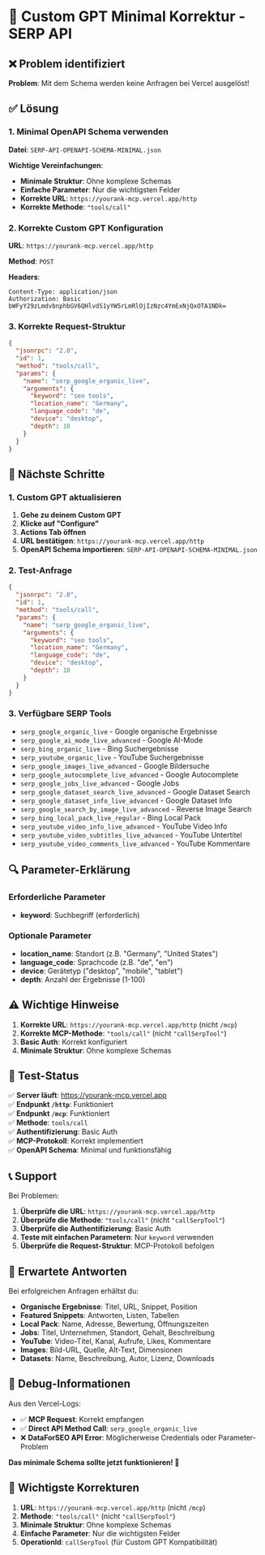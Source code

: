 # 🔧 Custom GPT Minimal Korrektur - SERP API

## ❌ Problem identifiziert

**Problem**: Mit dem Schema werden keine Anfragen bei Vercel ausgelöst!

## ✅ Lösung

### 1. Minimal OpenAPI Schema verwenden

**Datei**: `SERP-API-OPENAPI-SCHEMA-MINIMAL.json`

**Wichtige Vereinfachungen**:
- **Minimale Struktur**: Ohne komplexe Schemas
- **Einfache Parameter**: Nur die wichtigsten Felder
- **Korrekte URL**: `https://yourank-mcp.vercel.app/http`
- **Korrekte Methode**: `"tools/call"`

### 2. Korrekte Custom GPT Konfiguration

**URL**: `https://yourank-mcp.vercel.app/http`

**Method**: `POST`

**Headers**:
```
Content-Type: application/json
Authorization: Basic bWFyY29zLmdvbnphbGV6QHlvdS1yYW5rLmRlOjIzNzc4YmExNjQxOTA1NDk=
```

### 3. Korrekte Request-Struktur

```json
{
  "jsonrpc": "2.0",
  "id": 1,
  "method": "tools/call",
  "params": {
    "name": "serp_google_organic_live",
    "arguments": {
      "keyword": "seo tools",
      "location_name": "Germany",
      "language_code": "de",
      "device": "desktop",
      "depth": 10
    }
  }
}
```

## 🚀 Nächste Schritte

### 1. Custom GPT aktualisieren

1. **Gehe zu deinem Custom GPT**
2. **Klicke auf "Configure"**
3. **Actions Tab öffnen**
4. **URL bestätigen**: `https://yourank-mcp.vercel.app/http`
5. **OpenAPI Schema importieren**: `SERP-API-OPENAPI-SCHEMA-MINIMAL.json`

### 2. Test-Anfrage

```json
{
  "jsonrpc": "2.0",
  "id": 1,
  "method": "tools/call",
  "params": {
    "name": "serp_google_organic_live",
    "arguments": {
      "keyword": "seo tools",
      "location_name": "Germany",
      "language_code": "de",
      "device": "desktop",
      "depth": 10
    }
  }
}
```

### 3. Verfügbare SERP Tools

- `serp_google_organic_live` - Google organische Ergebnisse
- `serp_google_ai_mode_live_advanced` - Google AI-Mode
- `serp_bing_organic_live` - Bing Suchergebnisse
- `serp_youtube_organic_live` - YouTube Suchergebnisse
- `serp_google_images_live_advanced` - Google Bildersuche
- `serp_google_autocomplete_live_advanced` - Google Autocomplete
- `serp_google_jobs_live_advanced` - Google Jobs
- `serp_google_dataset_search_live_advanced` - Google Dataset Search
- `serp_google_dataset_info_live_advanced` - Google Dataset Info
- `serp_google_search_by_image_live_advanced` - Reverse Image Search
- `serp_bing_local_pack_live_regular` - Bing Local Pack
- `serp_youtube_video_info_live_advanced` - YouTube Video Info
- `serp_youtube_video_subtitles_live_advanced` - YouTube Untertitel
- `serp_youtube_video_comments_live_advanced` - YouTube Kommentare

## 🔍 Parameter-Erklärung

### Erforderliche Parameter
- **keyword**: Suchbegriff (erforderlich)

### Optionale Parameter
- **location_name**: Standort (z.B. "Germany", "United States")
- **language_code**: Sprachcode (z.B. "de", "en")
- **device**: Gerätetyp ("desktop", "mobile", "tablet")
- **depth**: Anzahl der Ergebnisse (1-100)

## ⚠️ Wichtige Hinweise

1. **Korrekte URL**: `https://yourank-mcp.vercel.app/http` (nicht `/mcp`)
2. **Korrekte MCP-Methode**: `"tools/call"` (nicht `"callSerpTool"`)
3. **Basic Auth**: Korrekt konfiguriert
4. **Minimale Struktur**: Ohne komplexe Schemas

## 🧪 Test-Status

✅ **Server läuft**: https://yourank-mcp.vercel.app  
✅ **Endpunkt `/http`**: Funktioniert  
✅ **Endpunkt `/mcp`**: Funktioniert  
✅ **Methode**: `tools/call`  
✅ **Authentifizierung**: Basic Auth  
✅ **MCP-Protokoll**: Korrekt implementiert  
✅ **OpenAPI Schema**: Minimal und funktionsfähig

## 📞 Support

Bei Problemen:
1. **Überprüfe die URL**: `https://yourank-mcp.vercel.app/http`
2. **Überprüfe die Methode**: `"tools/call"` (nicht `"callSerpTool"`)
3. **Überprüfe die Authentifizierung**: Basic Auth
4. **Teste mit einfachen Parametern**: Nur `keyword` verwenden
5. **Überprüfe die Request-Struktur**: MCP-Protokoll befolgen

## 🎯 Erwartete Antworten

Bei erfolgreichen Anfragen erhältst du:
- **Organische Ergebnisse**: Titel, URL, Snippet, Position
- **Featured Snippets**: Antworten, Listen, Tabellen
- **Local Pack**: Name, Adresse, Bewertung, Öffnungszeiten
- **Jobs**: Titel, Unternehmen, Standort, Gehalt, Beschreibung
- **YouTube**: Video-Titel, Kanal, Aufrufe, Likes, Kommentare
- **Images**: Bild-URL, Quelle, Alt-Text, Dimensionen
- **Datasets**: Name, Beschreibung, Autor, Lizenz, Downloads

## 🔧 Debug-Informationen

Aus den Vercel-Logs:
- ✅ **MCP Request**: Korrekt empfangen
- ✅ **Direct API Method Call**: `serp_google_organic_live`
- ❌ **DataForSEO API Error**: Möglicherweise Credentials oder Parameter-Problem

**Das minimale Schema sollte jetzt funktionieren! 🚀**

## 🎯 Wichtigste Korrekturen

1. **URL**: `https://yourank-mcp.vercel.app/http` (nicht `/mcp`)
2. **Methode**: `"tools/call"` (nicht `"callSerpTool"`)
3. **Minimale Struktur**: Ohne komplexe Schemas
4. **Einfache Parameter**: Nur die wichtigsten Felder
5. **OperationId**: `callSerpTool` (für Custom GPT Kompatibilität)
